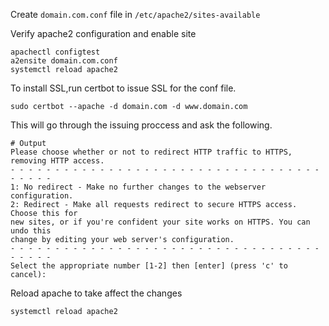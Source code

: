 
Create `domain.com.conf` file in `/etc/apache2/sites-available`

Verify apache2 configuration and enable site
```
apachectl configtest
a2ensite domain.com.conf
systemctl reload apache2
```
To install SSL,run certbot to issue SSL for the conf file.
```
sudo certbot --apache -d domain.com -d www.domain.com
```
This will go through the issuing proccess and ask the following.
```
# Output
Please choose whether or not to redirect HTTP traffic to HTTPS, removing HTTP access.
- - - - - - - - - - - - - - - - - - - - - - - - - - - - - - - - - - - - - - - -
1: No redirect - Make no further changes to the webserver configuration.
2: Redirect - Make all requests redirect to secure HTTPS access. Choose this for
new sites, or if you're confident your site works on HTTPS. You can undo this
change by editing your web server's configuration.
- - - - - - - - - - - - - - - - - - - - - - - - - - - - - - - - - - - - - - - -
Select the appropriate number [1-2] then [enter] (press 'c' to cancel):
```
Reload apache to take affect the changes
```
systemctl reload apache2
```
